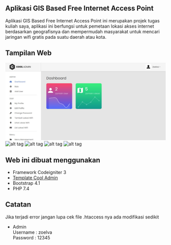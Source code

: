 ## Aplikasi GIS Based Free Internet Access Point
Aplikasi GIS Based Free Internet Access Point ini merupakan projek tugas kuliah saya, aplikasi ini berfungsi untuk pemetaan lokasi akses internet berdasarkan geografisnya dan mempermudah masyarakat untuk mencari jaringan wifi gratis pada suatu daerah atau kota.

## Tampilan Web
![alt tag](https://github.com/hafiizh10/geowifi/blob/master/assets/images/Screenshot_1.jpg)
![alt tag](https://github.com/hafiizh10/geowifi/blob/master/assets/images/Screenshot_2.jpg.jpg)
![alt tag](https://github.com/hafiizh10/geowifi/blob/master/assets/images/Screenshot_3.jpg.jpg)
![alt tag](https://github.com/hafiizh10/geowifi/blob/master/assets/images/Screenshot_4.jpg.jpg)
![alt tag](https://github.com/hafiizh10/geowifi/blob/master/assets/images/Screenshot_5.jpg.jpg)

## Web ini dibuat menggunakan
- Framework Codeigniter 3
- <a href="https://github.com/puikinsh/CoolAdmin">Template Cool Admin</a>
- Bootstrap 4.1
- PHP 7.4

## Catatan
Jika terjadi error jangan lupa cek file .htaccess nya ada modifikasi sedikit
- Admin<br>
Username : zoelva<br>
Password : 12345